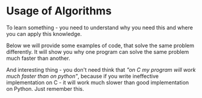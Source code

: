 # Usage of Algorithms

To learn something - you need to understand why you need this and where you can apply this knowledge.

Below we will provide some examples of code, that solve the same problem differently.
It will show you why one program can solve the same problem much faster than another.

And interesting thing - you don't need think that *"on C my program will work much faster than on python"*,
because if you write ineffective implementation on C - it will work much slower than good implementation
on Python. Just remember this.
